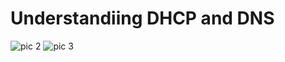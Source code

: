 # Understandiing DHCP and DNS

![pic 2](https://user-images.githubusercontent.com/53811147/122524558-e512f100-d035-11eb-8c31-a307411be006.png)
![pic 3](https://user-images.githubusercontent.com/53811147/122524564-e80de180-d035-11eb-97aa-b65b7baa0b91.png)
